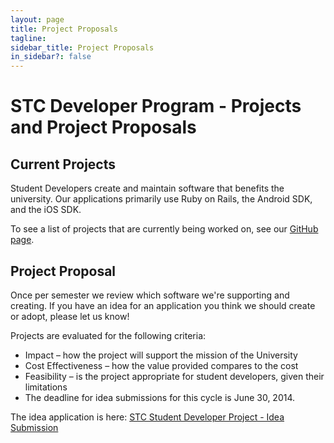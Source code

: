 ```yaml
---
layout: page
title: Project Proposals
tagline:
sidebar_title: Project Proposals
in_sidebar?: false
---
```


# STC Developer Program - Projects and Project Proposals

## Current Projects

Student Developers create and maintain software that benefits the university.
Our applications primarily use Ruby on Rails, the Android SDK, and the iOS SDK.

To see a list of projects that are currently being worked on, see our
[GitHub page](https://github.com/YaleSTC/wiki/wiki/STC-Projects).

## Project Proposal

Once per semester we review which software we're supporting and creating. If you
have an idea for an application you think we should create or adopt, please let
us know!

Projects are evaluated for the following criteria:

- Impact – how the project will support the mission of the University
- Cost Effectiveness – how the value provided compares to the cost
- Feasibility – is the project appropriate for student developers, given their
limitations
- The deadline for idea submissions for this cycle is June 30, 2014.

The idea application is here:
[STC Student Developer Project - Idea Submission](https://docs.google.com/a/yale.edu/forms/d/1wfLeyRvk7rAwfYFfWw7fzcZMxlACMI0l7sOe1mbU_p8/viewform)
